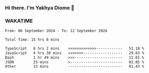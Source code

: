 ### Hi there. I'm Yakhya Diome 👋

### WAKATIME
<!--START_SECTION:waka-->

```txt
From: 06 September 2024 - To: 12 September 2024

Total Time: 15 hrs 8 mins

TypeScript   8 hrs 2 mins    >>>>>>>>>>>>>------------   53.18 %
JavaScript   4 hrs 30 mins   >>>>>>>------------------   29.83 %
Bash         1 hr 49 mins    >>>----------------------   12.01 %
JSON         25 mins         >------------------------   02.85 %
Other        13 mins         -------------------------   01.43 %
```

<!--END_SECTION:waka-->
